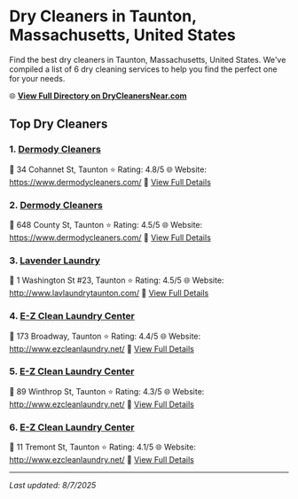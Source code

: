 # Dry Cleaners in Taunton, Massachusetts, United States

Find the best dry cleaners in Taunton, Massachusetts, United States. We've compiled a list of 6 dry cleaning services to help you find the perfect one for your needs.

🌐 **[View Full Directory on DryCleanersNear.com](https://drycleanersnear.com/city/US/Massachusetts/Taunton)**

## Top Dry Cleaners

### 1. [Dermody Cleaners](https://drycleanersnear.com/dryCleaner/688193b3a2f5b6ba07499f0e/dermody-cleaners)
📍 34 Cohannet St, Taunton
⭐ Rating: 4.8/5
🌐 Website: https://www.dermodycleaners.com/
🔗 [View Full Details](https://drycleanersnear.com/dryCleaner/688193b3a2f5b6ba07499f0e/dermody-cleaners)

### 2. [Dermody Cleaners](https://drycleanersnear.com/dryCleaner/688193b4a2f5b6ba07499f4d/dermody-cleaners)
📍 648 County St, Taunton
⭐ Rating: 4.5/5
🌐 Website: https://www.dermodycleaners.com/
🔗 [View Full Details](https://drycleanersnear.com/dryCleaner/688193b4a2f5b6ba07499f4d/dermody-cleaners)

### 3. [Lavender Laundry](https://drycleanersnear.com/dryCleaner/688193b5a2f5b6ba07499f6d/lavender-laundry)
📍 1 Washington St #23, Taunton
⭐ Rating: 4.5/5
🌐 Website: http://www.lavlaundrytaunton.com/
🔗 [View Full Details](https://drycleanersnear.com/dryCleaner/688193b5a2f5b6ba07499f6d/lavender-laundry)

### 4. [E-Z Clean Laundry Center](https://drycleanersnear.com/dryCleaner/688193afa2f5b6ba07499e88/e-z-clean-laundry-center)
📍 173 Broadway, Taunton
⭐ Rating: 4.4/5
🌐 Website: http://www.ezcleanlaundry.net/
🔗 [View Full Details](https://drycleanersnear.com/dryCleaner/688193afa2f5b6ba07499e88/e-z-clean-laundry-center)

### 5. [E-Z Clean Laundry Center](https://drycleanersnear.com/dryCleaner/688193aea2f5b6ba07499e74/e-z-clean-laundry-center)
📍 89 Winthrop St, Taunton
⭐ Rating: 4.3/5
🌐 Website: http://www.ezcleanlaundry.net/
🔗 [View Full Details](https://drycleanersnear.com/dryCleaner/688193aea2f5b6ba07499e74/e-z-clean-laundry-center)

### 6. [E-Z Clean Laundry Center](https://drycleanersnear.com/dryCleaner/688193b6a2f5b6ba07499f8e/e-z-clean-laundry-center)
📍 11 Tremont St, Taunton
⭐ Rating: 4.1/5
🌐 Website: http://www.ezcleanlaundry.net/
🔗 [View Full Details](https://drycleanersnear.com/dryCleaner/688193b6a2f5b6ba07499f8e/e-z-clean-laundry-center)


---

*Last updated: 8/7/2025*
